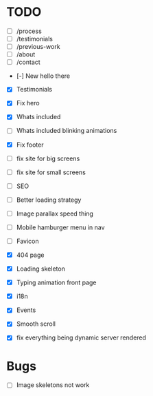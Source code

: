 # TODO

- [ ] /process
- [ ] /testimonials
- [ ] /previous-work
- [ ] /about
- [ ] /contact

- [-] New hello there
- [x] Testimonials
- [x] Fix hero
- [x] Whats included
- [ ] Whats included blinking animations
- [x] Fix footer

- [ ] fix site for big screens
- [ ] fix site for small screens
- [ ] SEO
- [ ] Better loading strategy
- [ ] Image parallax speed thing
- [ ] Mobile hamburger menu in nav
- [ ] Favicon
- [x] 404 page
- [x] Loading skeleton
- [x] Typing animation front page
- [x] i18n
- [x] Events
- [x] Smooth scroll
- [x] fix everything being dynamic server rendered

# Bugs

- [ ] Image skeletons not work

